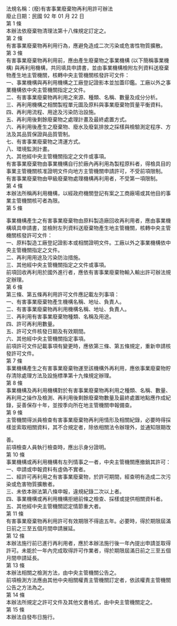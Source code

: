 法規名稱：(廢)有害事業廢棄物再利用許可辦法  
廢止日期：民國 92 年 01 月 22 日  
第 1 條  
本辦法依廢棄物清理法第十八條規定訂定之。  
第 2 條  
有害事業廢棄物再利用行為，應避免造成二次污染或危害性物質擴散。  
第 3 條  
有害事業廢棄物再利用前，應由產生廢棄物之事業機構 (以下簡稱事業機  
構) 與再利用機構，共同填具申請書，並由事業機構檢附左列資料送廢棄  
物產生地主管機關，核轉中央主管機關核發許可文件：  
一、事業機構與再利用機構之工廠登記證影本並加蓋印鑑。工廠以外之事  
業機構依中央主管機關指定之文件。  
二、有害事業廢棄物再利用之來源、種類、名稱、數量及成分分析。  
三、再利用機構之相關製程單元圖及原料與事業廢棄物質量平衡資料。  
四、再利用流程、用途及污染防治設施。  
五、再利用後剩餘廢棄物之處理計畫及最終處置方式。  
六、再利用後產生之廢棄物、廢水及廢氣排放之採樣與檢驗測定程序、方  
法及其品質保證與品質管制。  
七、有害事業廢棄物之清運方式。  
八、環境監測計畫。  
九、其他經中央主管機關指定之文件或事項。  
有害事業廢棄物由事業機構自行於廠內再利用為製程原料者，得檢具目的  
事業主管機關核准證明文件向地方主管機關申請許可，不受前項限制。  
有害事業廢棄物由甲級廢棄物處理機構再利用者，不受第一項限制。  
第 4 條  
本辦法所稱再利用機構，以經政府機關登記有案之工商廠場或其他目的事  
業主管機關核可者為限。  
第 5 條  


事業機構產生之有害事業廢棄物由原料製造廠回收再利用者，應由事業機  
構填具申請書，並檢附左列資料送廢棄物產生地主管機關，核轉中央主管  
機關核發許可文件：  
一、原料製造工廠登記證影本或相關證明文件。工廠以外之事業機構依中  
央主管機關指定之文件。  
二、再利用用途及污染防治措施。  
三、其他經中央主管機關指定之文件或事項。  
前項回收再利用於國外進行者，應依有害事業廢棄物輸入輸出許可辦法規  
定辦理。  
第 6 條  
第三條、第五條再利用許可文件應記載左列事項：  
一、有害事業廢棄物產生機構名稱、地址、負責人。  
二、有害事業廢棄物再利用機構名稱、地址、負責人。  
三、再利用有害事業廢棄物種類、名稱及用途。  
四、許可再利用數量。  
五、許可文件核發日期及有效期間。  
六、其他經中央主管機關指定事項。  
前項許可文件記載事項有變更時，應依第三條、第五條規定，重新申請核  
發許可文件。  
第 7 條  
事業機構產生之有害事業廢棄物運至該機構外再利用，應依事業廢棄物貯  
存清除處理方法及設施標準第十九條規定辦理。  
第 8 條  
事業機構及再利用機構對於有害事業廢棄物再利用之種類、名稱、數量、  
再利用之操作及檢測、再利用後剩餘廢棄物數量及最終處置地點應作成紀  
錄，妥善保存十年，並按季向所在地主管機關申報備查。  
第 9 條  
主管機關得派員檢查有害事業廢棄物再利用情形及相關紀錄，必要時得採  
樣並索取相關資料，其不合規定者，除依相關法令辦理外，並通知限期改  


善。  
前項檢查人員執行檢查時，應出示身分證明。  
第 10 條  
事業機構或再利用機構有左列情事之一者，中央主管機關應撤銷其許可：  
一、申請或申報資料有虛偽不實者。  
二、經許可再利用之有害事業廢棄物，於許可期間，經查明有造成二次污  
染或危害物質擴散者。  
三、未依本辦法第八條申報，違規紀錄二次以上者。  
四、事業機構或再利用機構拒絕前條之檢查、採樣或提供相關資料者。  
五、其他經中央主管機關認定情節重大者。  
第 11 條  
有害事業廢棄物再利用許可有效期限不得逾五年。必要時，得於期限屆滿  
日前之三至五個月間申請展延。  
第 12 條  
本辦法施行前已進行再利用者，應於本辦法施行後一年內提出申請並取得  
許可。未能於一年內完成取得許可作業者，得於期限屆滿日前之三至五個  
月間申請延長。  
第 13 條  
本辦法相關之檢測方法，由中央主管機關公告之。  
前項檢測方法應由其他中央相關權責主管機關訂定者，依該權責主管機關  
公告之方法為之。  
第 14 條  
本辦法所規定之許可文件及其他文書格式，由中央主管機關定之。  
第 15 條  
本辦法自發布日施行。  



